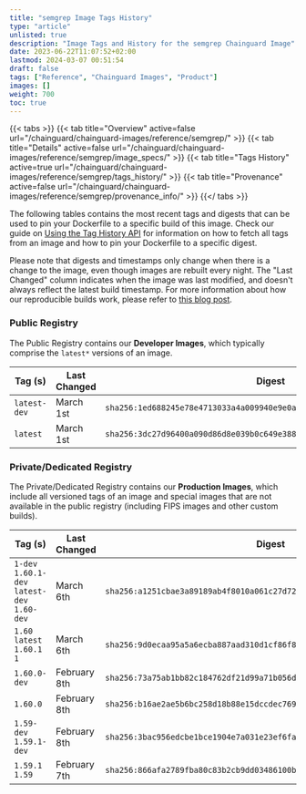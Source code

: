 ```yaml
---
title: "semgrep Image Tags History"
type: "article"
unlisted: true
description: "Image Tags and History for the semgrep Chainguard Image"
date: 2023-06-22T11:07:52+02:00
lastmod: 2024-03-07 00:51:54
draft: false
tags: ["Reference", "Chainguard Images", "Product"]
images: []
weight: 700
toc: true
---
```


{{< tabs >}}
{{< tab title="Overview" active=false url="/chainguard/chainguard-images/reference/semgrep/" >}}
{{< tab title="Details" active=false url="/chainguard/chainguard-images/reference/semgrep/image_specs/" >}}
{{< tab title="Tags History" active=true url="/chainguard/chainguard-images/reference/semgrep/tags_history/" >}}
{{< tab title="Provenance" active=false url="/chainguard/chainguard-images/reference/semgrep/provenance_info/" >}}
{{</ tabs >}}

The following tables contains the most recent tags and digests that can be used to pin your Dockerfile to a specific build of this image. Check our guide on [Using the Tag History API](/chainguard/chainguard-images/using-the-tag-history-api/) for information on how to fetch all tags from an image and how to pin your Dockerfile to a specific digest.

Please note that digests and timestamps only change when there is a change to the image, even though images are rebuilt every night. The "Last Changed" column indicates when the image was last modified, and doesn't always reflect the latest build timestamp. For more information about how our reproducible builds work, please refer to [this blog post](https://www.chainguard.dev/unchained/reproducing-chainguards-reproducible-image-builds).

### Public Registry
The Public Registry contains our **Developer Images**, which typically comprise the `latest*` versions of an image.

| Tag (s)       | Last Changed | Digest                                                                    |
|---------------|--------------|---------------------------------------------------------------------------|
|  `latest-dev` | March 1st    | `sha256:1ed688245e78e4713033a4a009940e9e0aba14b71e8e94c2d774f7d6cd0d1c29` |
|  `latest`     | March 1st    | `sha256:3dc27d96400a090d86d8e039b0c649e3886f05bdad44e986f441ed6ff68ad0c2` |


### Private/Dedicated Registry
The Private/Dedicated Registry contains our **Production Images**, which include all versioned tags of an image and special images that are not available in the public registry (including FIPS images and other custom builds).

| Tag (s)                                       | Last Changed | Digest                                                                    |
|-----------------------------------------------|--------------|---------------------------------------------------------------------------|
|  `1-dev` `1.60.1-dev` `latest-dev` `1.60-dev` | March 6th    | `sha256:a1251cbae3a89189ab4f8010a061c27d7265c3b5d5aea8d82a65dadec46ed8b6` |
|  `1.60` `latest` `1.60.1` `1`                 | March 6th    | `sha256:9d0ecaa95a5a6ecba887aad310d1cf86f8bcfd185a8f06f6125e633ff85b7cb0` |
|  `1.60.0-dev`                                 | February 8th | `sha256:73a75ab1bb82c184762df21d99a71b056dacab68a3369645abbb82cee8b4c74f` |
|  `1.60.0`                                     | February 8th | `sha256:b16ae2ae5b6bc258d18b88e15dccdec7691c2fba8daecf39ac323adcc57195f1` |
|  `1.59-dev` `1.59.1-dev`                      | February 8th | `sha256:3bac956edcbe1bce1904e7a031e23ef6fa48e5c76502a02900bae97348c020e4` |
|  `1.59.1` `1.59`                              | February 7th | `sha256:866afa2789fba80c83b2cb9dd03486100bf6b85cf117a08f8051f25633c744f6` |

